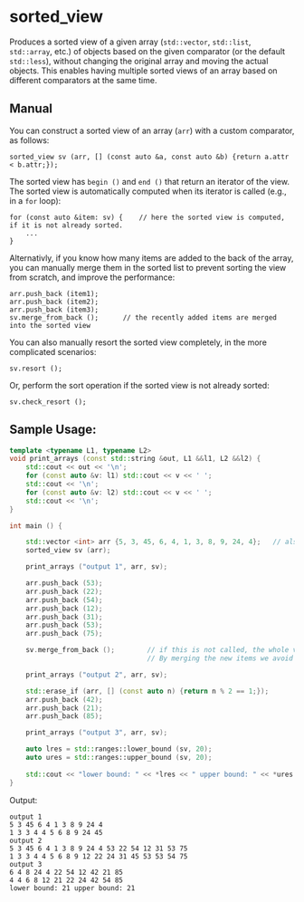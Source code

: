 # sorted_view

Produces a sorted view of a given array (`std::vector`, `std::list`, `std::array`, etc.) of objects based on the given comparator (or the default `std::less`), without changing the original array and moving the actual objects. This enables having multiple sorted views of an array based on different comparators at the same time.

## Manual

You can construct a sorted view of an array (`arr`) with a custom comparator, as follows:
```
sorted_view sv (arr, [] (const auto &a, const auto &b) {return a.attr < b.attr;});
```

The sorted view has `begin ()` and `end ()` that return an iterator of the view. The sorted view is automatically computed when its iterator is called (e.g., in a `for` loop):
```
for (const auto &item: sv) {    // here the sorted view is computed, if it is not already sorted.
    ...
}
```

Alternativly, if you know how many items are added to the back of the array, you can manually merge them in the sorted list to prevent sorting the view from scratch, and improve the performance:
```
arr.push_back (item1);
arr.push_back (item2);
arr.push_back (item3);
sv.merge_from_back ();      // the recently added items are merged into the sorted view
```

You can also manually resort the sorted view completely, in the more complicated scenarios:
```
sv.resort ();
```

Or, perform the sort operation if the sorted view is not already sorted:
```
sv.check_resort ();
```


## Sample Usage:

```cpp
template <typename L1, typename L2>
void print_arrays (const std::string &out, L1 &&l1, L2 &&l2) {
    std::cout << out << '\n';
    for (const auto &v: l1) std::cout << v << ' ';
    std::cout << '\n';
    for (const auto &v: l2) std::cout << v << ' ';
    std::cout << '\n';
}

int main () {

    std::vector <int> arr {5, 3, 45, 6, 4, 1, 3, 8, 9, 24, 4};   // also std::list and other containers are possible
    sorted_view sv (arr);

    print_arrays ("output 1", arr, sv);

    arr.push_back (53);
    arr.push_back (22);
    arr.push_back (54);
    arr.push_back (12);
    arr.push_back (31);
    arr.push_back (53);
    arr.push_back (75);

    sv.merge_from_back ();        // if this is not called, the whole view will be sorted again. 
                                  // By merging the new items we avoid sorting the whole array and improve the performance

    print_arrays ("output 2", arr, sv);

    std::erase_if (arr, [] (const auto n) {return n % 2 == 1;});
    arr.push_back (42);
    arr.push_back (21);
    arr.push_back (85);

    print_arrays ("output 3", arr, sv);

    auto lres = std::ranges::lower_bound (sv, 20);
    auto ures = std::ranges::upper_bound (sv, 20);
    
    std::cout << "lower bound: " << *lres << " upper bound: " << *ures << std::endl;
}
```
Output:
```
output 1
5 3 45 6 4 1 3 8 9 24 4 
1 3 3 4 4 5 6 8 9 24 45 
output 2
5 3 45 6 4 1 3 8 9 24 4 53 22 54 12 31 53 75 
1 3 3 4 4 5 6 8 9 12 22 24 31 45 53 53 54 75 
output 3
6 4 8 24 4 22 54 12 42 21 85 
4 4 6 8 12 21 22 24 42 54 85 
lower bound: 21 upper bound: 21
```
